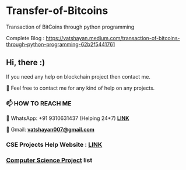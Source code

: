 # Transfer-of-Bitcoins

Transaction of BitCoins through python programming

Complete Blog : https://vatshayan.medium.com/transaction-of-bitcoins-through-python-programming-62b2f5441761


<H2>Hi, there :)</H2>


If you need any help on blockchain project then contact me.

💌 Feel free to contact me for any kind of help on any projects.
 

### 📫 HOW TO REACH ME 

💬 WhatsApp: +91 9310631437 (Helping 24*7)  **[LINK](https://wa.me/message/CHWN2AHCPMAZK1)** 

💬 Gmail: **vatshayan007@gmail.com**


### CSE Projects Help Website : [LINK](https://www.cse-projects.com)
### [Computer Science Project](https://computerscienceproject.com) list
